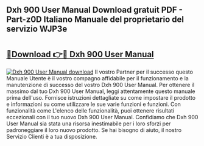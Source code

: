 ## Dxh 900 User Manual Download gratuit PDF - Part-z0D Italiano Manuale del proprietario del servizio WJP3e

# <h2><a href="http://dfgbrvx.blite.top/?on=Dxh+900+User+Manual">🔗Download 👉🔴 Dxh 900 User Manual</a></h2>

[![Dxh 900 User Manual download](https://i.imgur.com/lujVjoI.png)](http://dfgbrvx.blite.top/?on=Dxh+900+User+Manual)
Il vostro Partner per il successo questo Manuale Utente è il vostro compagno affidabile per il funzionamento e la manutenzione di successo del vostro Dxh 900 User Manual. Per ottenere il massimo dal tuo Dxh 900 User Manual, leggi attentamente questo manuale prima dell'uso. Fornisce istruzioni dettagliate su come impostare il prodotto e informazioni su come utilizzare le sue varie funzioni e funzioni. Con funzionalità come L'elenco delle funzionalità, puoi ottenere risultati eccezionali con il tuo nuovo Dxh 900 User Manual. Confidiamo che Dxh 900 User Manual sia stata una risorsa inestimabile per i loro sforzi per padroneggiare il loro nuovo prodotto. Se hai bisogno di aiuto, il nostro Servizio Clienti è a tua disposizione.
